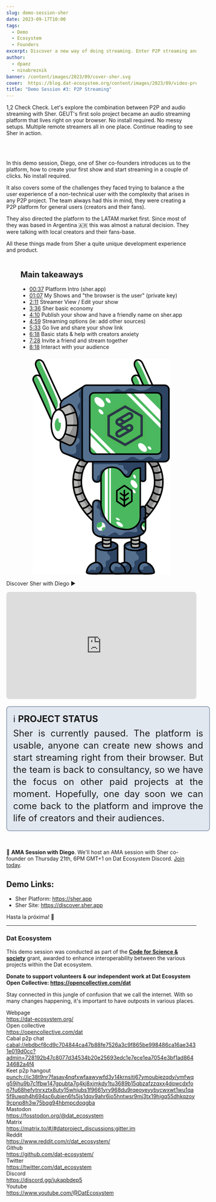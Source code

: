 ```yaml
---
slug: demo-session-sher
date: 2023-09-17T10:00
tags:
  - Demo
  - Ecosystem
  - Founders
excerpt: Discover a new way of doing streaming. Enter P2P streaming and share your world.
author:
  - dpaez
  - ninabreznik
banner: /content/images/2023/09/cover-sher.svg
cover:  https://blog.dat-ecosystem.org/content/images/2023/09/video-preview-hop.png
title: "Demo Session #3: P2P Streaming"
---
```

<div>
1,2 Check Check. Let's explore the combination between P2P and audio streaming with Sher. GEUT's first solo project became an audio streaming platform that lives right on your browser. No install required. No messy setups. Multiple remote streamers all in one place. Continue reading to see Sher in action.

<br/><br/>

In this demo session, Diego, one of Sher co-founders introduces us to the platform, how to create your first show and start streaming in a couple of clicks. No install required.

It also covers some of the challenges they faced trying to balance a the user experience of a non-technical user with the complexity that arises in any P2P project. The team always had this in mind, they were creating a P2P platform for general users (creators and their fans).

They also directed the platform to the LATAM market first. Since most of they was based in Argentina 🇦🇷 this was almost a natural decision. They were talking with local creators and their fans-base.

All these things made from Sher a quite unique development experience and product.

<div class="container">
  <div class="image">
    <img src="/content/images/2023/09/demo-sher.svg" alt="sher logo and dat robot" style="width: 100%;" />
  </div>
  <div>
  <h2>Main takeaways</h2>

  - [00:37](https://youtu.be/sMVFW9Rqd38?t=37) Platform Intro (sher.app)
  - [01:07](https://youtu.be/sMVFW9Rqd38?t=67) My Shows and "the browser is the user" (private key)
  - [2:11](https://youtu.be/sMVFW9Rqd38?t=130) Streamer View / Edit your show
  - [3:36](https://youtu.be/sMVFW9Rqd38?t=214) Sher basic economy
  - [4:10](https://youtu.be/sMVFW9Rqd38?t=250) Publish your show and have a friendly name on sher.app
  - [4:59](https://youtu.be/sMVFW9Rqd38?t=299) Streaming options (ie: add other sources)
  - [5:33](https://youtu.be/sMVFW9Rqd38?t=333) Go live and share your show link
  - [6:18](https://youtu.be/sMVFW9Rqd38?t=378) Basic stats & help with creators anxiety
  - [7:28](https://youtu.be/sMVFW9Rqd38?t=448) Invite a friend and stream together
  - [8:18](https://youtu.be/sMVFW9Rqd38?t=498) Interact with your audience

  </div>
</div>

Discover Sher with Diego ▶️
<iframe style="width: 100%; aspect-ratio: 16/9; border-radius: 0.5rem;" src="https://www.youtube.com/embed/sMVFW9Rqd38?si=WEvCfMk0GBMPM7xg" title="Sher Demo Session" frameborder="0" allow="accelerometer; autoplay; clipboard-write; encrypted-media; gyroscope; picture-in-picture; web-share" allowfullscreen></iframe>

<div class="note">
ℹ️ <b>Project Status</b> <br/>
Sher is currently paused. The platform is usable, anyone can create new shows and start streaming right from their browser. But the team is back to consultancy, so we have the focus on other paid projects at the moment. Hopefully, one day soon we can come back to the platform and improve the life of creators and their audiences.
</div>
<br/>

🎥 **AMA Session with Diego**. We'll host an AMA session with Sher co-founder on Thursday 21th, 6PM GMT+1 on Dat Ecosystem Discord. [Join today](https://discord.gg/rRXD2nakX4).

## Demo Links:
- Sher Platform: https://sher.app
- Sher Site: https://discover.sher.app

Hasta la próxima! 👋

<style>
  /* mobile first */
.container {
  display: flex;
  flex-direction: column;
}

.note {
  width: 100%;
  background-color: rgb(226 232 240);
  padding: 16px;
  font-size: 1.5rem;
  line-height: 2rem;
  border: 2px solid rgb(148 163 184);
  border-radius: 0.5rem;
  margin: 16px 0;
  text-align: justify;
}

.note b {
  display: inline-block;
  margin-bottom: 6px;
  text-transform: uppercase;
}

.post-full-image {
  background-size: 75%;
  background-repeat: no-repeat;
}

.image-right {
  float:right;
}
.image-left {
  float:left;
}
/* .image {
  flex-grow: 1;
  margin-left: 30px;
  max-width: 30%;
} */
.image img {
  display:block;
  width:100%;
}

.container {
  flex-direction: column-reverse;
  justify-content: space-between;
  gap: 10px;
  align-items: center;
}

.image {
  flex-basis: 30%;
}

@media only screen and (min-width: 1024px) {
  .post-full-image {
    background-size: 50%;
  }

  .container {
    flex-direction: row;
    gap: 30px;
  }

  .image {
    flex-basis: 25%;
  }

  .note {
    padding: 16px 32px;
  }
}
</style>
</div>

------
<div class="about-ecosystem">

### Dat Ecosystem

This demo session was conducted as part of the **[Code for Science & society](https://www.codeforsociety.org/)** grant, awarded to enhance interoperability between the various projects within the Dat ecosystem.

**Donate to support volunteers & our independent work at Dat Ecosystem
Open Collective: https://opencollective.com/dat**

Stay connected in this jungle of confusion that we call the internet. With so many changes happening, it's important to have outposts in various places.

<div class="grid">
  <div class="name">Webpage</div>
  <div class="link"><a target="_blank" href="https://dat-ecosystem.org/">https://dat-ecosystem.org/</a></div>
  <div class="name">Open collective</div>
  <div class="link"><a target="_blank" href="https://opencollective.com/dat">https://opencollective.com/dat</a></div>
  <div class="name">Cabal p2p chat</div>
  <div class="link"><a target="_blank" href="#">cabal://ebdbcf8cd9c704844ca47b88fe7526a3c9f865be998486ca16ae3431e019d0cc?admin=728192b47c8077d34534b20e25693edc1e7ece1ea7054e3bf1ad86434682a4f4</a></div>
  <div class="name">Keet p2p hangout</div>
  <div class="link"><a target="_blank" href="#">punch://jc38t9nr7fasay4nqfxwfaawywfd3y14krnsitj67ymoubiezqdy/ymfwqg59ihu9b7c1fbw147gpubta7g4kj8ximkdy1tu3689b15qbzafzzqxx4dqwcdxfon7fu68hefytnrxztx8uty15whjubs1f9661yry968du9rqeoyeyybycwxwt1wu1qa5f9uwph4h694sc6ubien6fs5js1dqy9ahr6io5hntwsr9mj3tx19higq55dhkqzoy9cpnp8h3w75bqg94hbmpcdoqgba</a></div>
  <div class="name">Mastodon</div>
  <div class="link"><a target="_blank" href="https://fosstodon.org/@dat_ecosystem">https://fosstodon.org/@dat_ecosystem</a></div>
  <div class="name">Matrix</div>
  <div class="link"><a target="_blank" href="https://matrix.to/#/#datproject_discussions:gitter.im">https://matrix.to/#/#datproject_discussions:gitter.im</a></div>
  <div class="name">Reddit</div>
  <div class="link"><a target="_blank" href="https://www.reddit.com/r/dat_ecosystem/">https://www.reddit.com/r/dat_ecosystem/</a></div>
  <div class="name">Github</div>
  <div class="link"><a target="_blank" href="https://github.com/dat-ecosystem/">https://github.com/dat-ecosystem/</a></div>
  <div class="name">Twitter</div>
  <div class="link"><a target="_blank" href="https://twitter.com/dat_ecosystem">https://twitter.com/dat_ecosystem</a></div>
  <div class="name">Discord</div>
  <div class="link"><a target="_blank" href="https://discord.gg/jukapbdep5">https://discord.gg/jukapbdep5</a></div>
  <div class="name">Youtube</div>
  <div class="link"><a target="_blank" href="https://www.youtube.com/@DatEcosystem">https://www.youtube.com/@DatEcosystem</a></div>
</div>
</div>
